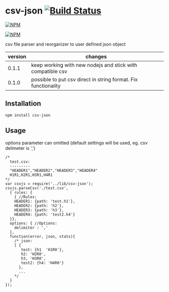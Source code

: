 csv-json [![Build Status](https://travis-ci.org/jupe/csv-json.png?branch=master)](https://travis-ci.org/jupe/csv-json)
========

[![NPM](https://nodei.co/npm/csv-json.png?downloads=true&downloadRank=true&stars=true)](https://nodei.co/npm/csv-json/)

[![NPM](https://nodei.co/npm-dl/csv-json.png)](https://nodei.co/npm/csv-json/)


csv file parser and reorganizer to user defined json object

|version|changes|
|---------|---------|
|0.1.1|keep working with new nodejs and stick with compatible csv|
|0.1.0|possible to put csv direct in string format.  Fix functionality|


Installation
------------
```
npm install csv-json
```

Usage
------------
options parameter can omitted (default settings will be used, eg. csv delimeter is ',')
```
/*
  test.csv:
  ---------
  "HEADER1","HEADER2","HEADER3","HEADER4"
  H1R1,H2R1,H3R1,H4R1
*/
var csvjs = require('../lib/csv-json');
csvjs.parseCsv('./test.csv',
  { rules: {
    { //Rules:
    HEADER1: {path: 'test.h1'},
    HEADER2: {path: 'h2'},
    HEADER3: {path: 'h3'},
    HEADER4: {path: 'test2.h4'}
  }},
  options: { //Options:
    delimiter : ','
  },
  function(error, json, stats){
    /* json:
    [ {
       test: {h1  'H1R0'},
       h2: 'H2R0',
       h3, 'H3R0',
       test2: {h4: 'H4R0'}
      },
      ...
    */
  }
});
```

